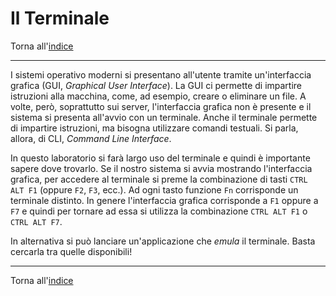 # Il Terminale

Torna all'[indice](../toc.md)

---

I sistemi operativo moderni si presentano all'utente tramite un'interfaccia grafica (GUI, _Graphical User Interface_). La GUI ci permette di impartire istruzioni alla macchina, come, ad esempio, creare o eliminare un file. A volte, però, soprattutto sui server, l'interfaccia grafica non è presente e il sistema si presenta all'avvio con un terminale. Anche il terminale permette di impartire istruzioni, ma bisogna utilizzare comandi testuali. Si parla, allora, di CLI, _Command Line Interface_.

In questo laboratorio si farà largo uso del terminale e quindi è importante sapere dove trovarlo. Se il nostro sistema si avvia mostrando l'interfaccia grafica, per accedere al terminale si preme la combinazione di tasti `CTRL ALT F1` (oppure `F2`, `F3`, ecc.). Ad ogni tasto funzione `Fn` corrisponde un terminale distinto. In genere l'interfaccia grafica corrisponde a `F1` oppure a `F7` e quindi per tornare ad essa si utilizza la combinazione `CTRL ALT F1` o `CTRL ALT F7`.

In alternativa si può lanciare un'applicazione che _emula_ il terminale. Basta cercarla tra quelle disponibili!

---

Torna all'[indice](../toc.md)
